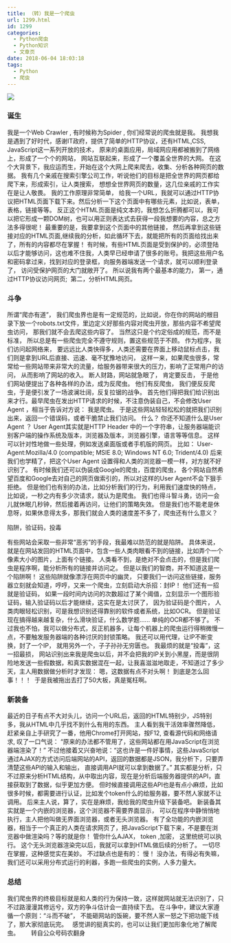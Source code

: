 ```yaml
---
title: （转）我是一个爬虫
url: 1299.html
id: 1299
categories:
  - Python爬虫
  - Python知识
  - 文章页
date: 2018-06-04 18:03:18
tags:
  - Python
  - 爬虫
---
```


![](http://47.100.4.8/wp-content/uploads/2018/03/timg-6.jpg)

### 诞生

我是一个Web Crawler , 有时候称为Spider , 你们经常说的爬虫就是我。 我想我是遇到了好时代，感谢IT政府，提供了简单的HTTP协议，还有HTML,CSS, JavaScript这一系列开放的技术， 原来的桌面应用，局域网应用都被搬到了网络上，形成了一个个的网站， 网站互联起来，形成了一个覆盖全世界的大网。 在这个大背景下，我应运而生，开始在这个大网上爬来爬去，收集、分析各种网页的数据。 我有几个亲戚在搜索引擎公司工作，听说他们的目标是把全世界的网页都给爬下来，形成索引，让人类搜索， 想想全世界网页的数量，这几位亲戚的工作实在是让人敬畏。 我的工作原理非常简单， 给我一个URL，我就可以通过HTTP协议把HTML页面下载下来。然后分析一下这个页面中有哪些元素，比如说，表单，表格，链接等等。 反正这个HTML页面是纯文本的，我想怎么折腾都可以，我可以把它形成一颗DOM树，也可以用正则表达式去获得一段我想要的内容，总之方法多得很呢！ 最重要的是，我要拿到这个页面中的其他链接， 然后再拿到这些链接对应的HTML页面,继续我的分析，如此循环下去，就能把所有的页面给找出来了，所有的内容都尽在掌握！ 有时候，有些HTML页面是受到保护的，必须登陆以后才能够访问，这也难不住我，人类早已经申请了很多的账号。我把这些用户名和密码拿过来，找到对应的登录框，向服务器端发送一个请求，就可以顺利登录了， 访问受保护网页的大门就敞开了。 所以说我有两个最基本的能力， 第一，通过HTTP协议访问网页;  第二，分析HTML网页。

### 斗争

所谓“爬亦有道”， 我们爬虫界也是有一定规范的，比如说，你在你的网站的根目录下放一个robots.txt文件，里边定义好那些内容对爬虫开放，那些内容不希望爬虫访问， 那我们就不会去爬这些内容了。 当然这只是个约定俗成的规范，而不是标准， 所以总是有一些爬虫完全不遵守规则，置这些规范于不顾。 作为程序，我们访问起网络来， 要远远比人类快得多，人类还需要在界面上移动鼠标点击，我们则是拿到URL后直接、迅速、毫不犹豫地访问， 这样一来，如果爬虫很多，常常给一些网站带来非常大的流量，给服务器带来很大的压力，影响了正常用户的访问， 从而影响了网站的收入。 断人财路，网站就急眼了， 肯定要反击， 于是他们网站便提出了各种各样的办法，成为反爬虫。 他们有反爬虫， 我们便反反爬虫，于是便引发了一场波澜壮阔，反复拉锯的战争。 首先他们得把我们给识别出来才行。最早爬虫在发出HTTP请求的时候，不注意伪装自己，不会修改User Agent ，相当于告诉对方说： 我是爬虫。 于是这些网站轻轻松松的就把我们识别出来，返回一个错误码，或者干脆禁止我们访问。 什么？ 你还不知道什么是User Agent ？ User Agent其实就是HTTP Header 中的一个字符串，让服务器端能识别客户端的操作系统及版本，浏览器及版本，浏览器引擎，语言等等信息。 这样可以针对性地做一些处理，例如发送桌面版或者手机版的网页。 比如： User-Agent:Mozilla/4.0 (compatible; MSIE 8.0; Windows NT 6.0; Trident/4.0) 后来我们也学精了，把这个User Agent 设置得和人类的浏览器一模一样，对方就不好识别了。 有时候我们还可以伪装成Google的爬虫，百度的爬虫， 各个网站自然希望百度和Google去对自己的网页做索引的，所以对这样的User Agent不会下狠手拒绝。 但是他们也有别的办法，比如分析我们的行为，利用我们速度快的特点， 比如说，一秒之内有多少次请求，就认为是爬虫。 我们也得斗智斗勇，访问一会儿就休眠几秒钟，然后接着再访问，让他们的策略失效。 但是我们也不能老是休息呀，如果休息得太多，那我们就会人类的速度差不多了，爬虫还有什么意义？

陷阱，验证码，投毒

有些网站会采取一些非常“恶劣”的手段，我最难以防范的就是陷阱。 具体来说，就是在网站发回的HTML页面中，包含一些人类肉眼看不到的链接，比如弄个一个像素大小的图片，上面有个链接。 人类看不到，是绝对不会点击的，但是我们爬虫是程序啊，能分析所有的链接并访问之。 但是以我们的智商，并不知道这是一个陷阱啊！ 这些陷阱就像漂浮在网页中的幽灵， 只要我们一访问这些链接，服务器立刻就会知道，哼哼，又来一个爬虫，立刻启动大杀招：封IP！ 他们还有一招就是验证码， 如果一段时间内访问的次数超过了某个阈值，立刻显示一个图形验证码，输入验证码以后才能继续，这实在是太讨厌了， 因为验证码是个图片， 人类肉眼轻松识别，可是我想识别还得靠别的软件或者系统，比如OCR。 但是验证现在搞得越来越复杂，什么滑块验证，什么数学题...... 单纯的OCR都不够了。 不过我也不怕，我可以做分布式，反正机器多，让每个机器上的爬虫运行得稍微慢一点，不要触发服务器端的各种讨厌的封锁策略。 我还可以用代理，让IP不断变换，封了一个IP， 就用另外一个，子子孙孙无穷匮也。 我最烦的就是“投毒”，这一招最损， 网站识别出来我是爬虫以后，并不会把我的IP关到小黑屋，而是很阴险地发送一些假数据，和真实数据混在一起，让我喜滋滋地取走，不知道过了多少天，主人用数据做分析时才发现： 嗯，这数据有点不对头啊！ 到底是怎么回事！！！  于是我被拖出去打了50大板，真是冤枉啊。

### 新装备

最近的日子有点不大对头儿，访问一个URL后，返回的HTML特别少，JS特别多，我从HTML中几乎找不到什么有用的东西。 主人看到我干活效率骤然降低，赶紧亲自上手研究了一番，他用Chrome打开网站，按F12, 查看源代码和网络请求, 叹了一口气说： “原来的办法都不管用了，这些网站都在用JavaScript在浏览器端渲染了！” 不过他接着又兴奋地说：“这也许是一件好事情，这些JavaScript通过AJAX的方式访问后端网站的API，返回的数据都是JSON，我分析下，只要弄清楚这些API的输入和输出， 直接调用API就可以拿到数据了。” 其实都是分析，只不过原来分析HTML结构，从中取出内容，现在是分析后端服务器提供的API，直接获取到了数据，似乎更加方便。 但时候直接调用这些API也是有点小麻烦，比如很多时候，都需要进行认证，比如发个token什么的给服务器，要不然人家就不让调用。 后来主人说，算了，实在是麻烦，我给我的爬虫升级下装备吧。 新装备其实就是一个内嵌的浏览器，这个浏览器不需要界面显示， 可以在程序中静悄悄地执行，主人把他叫做无界面浏览器，或者无头浏览器。 有了全功能的内嵌浏览器，相当于一个真正的人类在请求网页了，把JavaScript下载下来，不是要在浏览器中做渲染吗？等的就是你！ 管你什么AJAX， token ,加密， 这里统统可以执行。 这个无头浏览器渲染完以后，我就可以拿到HTML做后续的分析了。 一切尽在掌握，这种感觉实在美妙。 不过缺点也是有的： 慢！ 没办法，有得必有失嘛， 我们还可以采用分布式运行的利器，多跑一些爬虫的实例，人多力量大。

### 总结

我们爬虫界的终极目标就是和人类的行为保持一致，这样就网站就无法识别了，只不过路漫漫其修远兮，双方的争斗估计会一直持续下去。 在斗争中，建议大家遵循一个原则：“斗而不破”， 不能砸网站的饭碗，要不然人家一怒之下把功能下线了，那大家彻底玩完。   感觉讲的挺真实的，也可以让我们更加形象化地了解爬虫。       转自公众号码农翻身